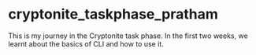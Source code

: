 # cryptonite_taskphase_pratham
This is my journey in the Cryptonite task phase. In the first two weeks, we learnt about the basics of CLI and how to use it.
